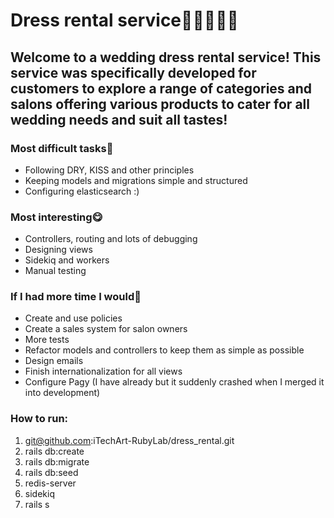 # Dress rental service👰🏻‍♀️🤵🏻
## Welcome to a wedding dress rental service! This service was specifically developed for customers to explore a range of categories and salons offering various products to cater for all wedding needs and suit all tastes!

### Most difficult tasks👻
* Following DRY, KISS and other principles 
* Keeping models and migrations simple and structured 
* Configuring elasticsearch :)

### Most interesting😋
* Controllers, routing and lots of debugging
* Designing views 
* Sidekiq and workers 
* Manual testing

### If I had more time I would🥸
* Create and use policies 
* Create a sales system for salon owners
* More tests 
* Refactor models and controllers to keep them as simple as possible 
* Design emails
* Finish internationalization for all views
* Configure Pagy (I have already but it suddenly crashed when I merged it into development)

### How to run: 
1. git@github.com:iTechArt-RubyLab/dress_rental.git
2. rails db:create
3. rails db:migrate
4. rails db:seed
5. redis-server
6. sidekiq
7. rails s
